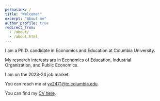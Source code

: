```yaml
---
permalink: /
title: "Welcome!"
excerpt: "About me"
author_profile: true
redirect_from: 
  - /about/
  - /about.html
---
```



<!-- <div class="figure_aboutme">
  <img src="https://xuying0506.github.io/images/Ying.JPG" />
</div> -->

I am a Ph.D. candidate in Economics and Education at Columbia University.

My research interests are in Economics of Education, Industrial Organization, and Public Economics.

I am on the 2023-24 job market.

You can reach me at [yx2471@tc.columbia.edu](mailto:yx2471@tc.columbia.edu).

You can find my [CV here](https://xuying0506.github.io/files/CV_YingXu_website.pdf).
